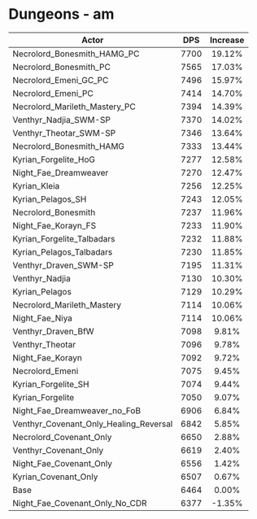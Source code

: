 # Dungeons - am
| Actor | DPS | Increase |
|---|:---:|:---:|
|Necrolord_Bonesmith_HAMG_PC|7700|19.12%|
|Necrolord_Bonesmith_PC|7565|17.03%|
|Necrolord_Emeni_GC_PC|7496|15.97%|
|Necrolord_Emeni_PC|7414|14.70%|
|Necrolord_Marileth_Mastery_PC|7394|14.39%|
|Venthyr_Nadjia_SWM-SP|7370|14.02%|
|Venthyr_Theotar_SWM-SP|7346|13.64%|
|Necrolord_Bonesmith_HAMG|7333|13.44%|
|Kyrian_Forgelite_HoG|7277|12.58%|
|Night_Fae_Dreamweaver|7270|12.47%|
|Kyrian_Kleia|7256|12.25%|
|Kyrian_Pelagos_SH|7243|12.05%|
|Necrolord_Bonesmith|7237|11.96%|
|Night_Fae_Korayn_FS|7233|11.90%|
|Kyrian_Forgelite_Talbadars|7232|11.88%|
|Kyrian_Pelagos_Talbadars|7230|11.85%|
|Venthyr_Draven_SWM-SP|7195|11.31%|
|Venthyr_Nadjia|7130|10.30%|
|Kyrian_Pelagos|7129|10.29%|
|Necrolord_Marileth_Mastery|7114|10.06%|
|Night_Fae_Niya|7114|10.06%|
|Venthyr_Draven_BfW|7098|9.81%|
|Venthyr_Theotar|7096|9.78%|
|Night_Fae_Korayn|7092|9.72%|
|Necrolord_Emeni|7075|9.45%|
|Kyrian_Forgelite_SH|7074|9.44%|
|Kyrian_Forgelite|7050|9.07%|
|Night_Fae_Dreamweaver_no_FoB|6906|6.84%|
|Venthyr_Covenant_Only_Healing_Reversal|6842|5.85%|
|Necrolord_Covenant_Only|6650|2.88%|
|Venthyr_Covenant_Only|6619|2.40%|
|Night_Fae_Covenant_Only|6556|1.42%|
|Kyrian_Covenant_Only|6507|0.67%|
|Base|6464|0.00%|
|Night_Fae_Covenant_Only_No_CDR|6377|-1.35%|
